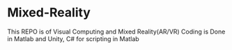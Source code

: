 # Mixed-Reality
This REPO is of Visual Computing and Mixed Reality(AR/VR)
Coding is Done in Matlab and Unity, C# for scripting in Matlab
